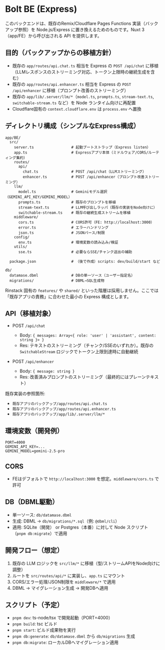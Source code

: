 # Bolt BE (Express)

このバックエンドは、既存のRemix/Cloudflare Pages Functions 実装（バックアップ参照）を Node.js/Express に置き換えるためのものです。Nuxt 3（app/FE）から呼び出される API を提供します。

## 目的（バックアップからの移植方針）
- 既存の `app/routes/api.chat.ts` 相当を Express の `POST /api/chat` に移植（LLMレスポンスのストリーミング対応、トークン上限時の継続生成を含む）
- 既存の `app/routes/api.enhancer.ts` 相当を Express の `POST /api/enhancer` に移植（プロンプト改善のストリーミング）
- 既存の `app/lib/.server/llm/*`（`model.ts`, `prompts.ts`, `stream-text.ts`, `switchable-stream.ts` など）を Node ランタイム向けに再配置
- Cloudflare固有の `context.cloudflare.env` は `process.env` へ置換

## ディレクトリ構成（シンプルなExpress構成）
```
app/BE/
  src/
    server.ts                 # 起動ブートストラップ（Express listen）
    app.ts                    # Expressアプリ本体（ミドルウェア/CORS/ルーティング集約）
    routes/
      api/
        chat.ts               # POST /api/chat（LLMストリーミング）
        enhancer.ts           # POST /api/enhancer（プロンプト改善ストリーミング）
    llm/
      model.ts                # Geminiモデル選択（GEMINI_API_KEY/GEMINI_MODEL）
      prompts.ts              # 既存のプロンプトを移植
      stream-text.ts          # LLM呼び出しラッパ（既存の実装をNode向けに）
      switchable-stream.ts    # 既存の継続生成ストリームを移植
    middleware/
      cors.ts                 # CORS許可（FE: http://localhost:3000）
      error.ts                # エラーハンドリング
      json.ts                 # JSONパース/制限
    config/
      env.ts                  # 環境変数の読み込み/検証
    utils/
      sse.ts                  # 必要ならSSE/チャンク送出の補助

  package.json                # （後で作成）scripts: dev/build/start など

db/
  datamase.dbml               # DBの単一ソース（ユーザー指定名）
  migrations/                 # DBML→SQL生成物
```

Rinstack 固有の `features/` や `shared/` といった階層は採用しません。ここでは「既存アプリの責務」に合わせた最小の Express 構成とします。

## API（移植対象）
- POST `/api/chat`
  - Body: `{ messages: Array<{ role: 'user' | 'assistant', content: string }> }`
  - Res: テキストのストリーミング（チャンク/SSEのいずれか）。既存の `SwitchableStream` ロジックでトークン上限到達時に自動継続

- POST `/api/enhancer`
  - Body: `{ message: string }`
  - Res: 改善済みプロンプトのストリーミング（最終的にはプレーンテキスト）

既存実装の参照箇所:
- `既存アプリのバックアップ/app/routes/api.chat.ts`
- `既存アプリのバックアップ/app/routes/api.enhancer.ts`
- `既存アプリのバックアップ/app/lib/.server/llm/*`

## 環境変数（開発例）
```
PORT=4000
GEMINI_API_KEY=...
GEMINI_MODEL=gemini-2.5-pro
```

## CORS
- FEはデフォルトで `http://localhost:3000` を想定。`middleware/cors.ts` で許可

## DB（DBML駆動）
- 単一ソース: `db/datamase.dbml`
- 生成: DBML → `db/migrations/*.sql`（例: `@dbml/cli`）
- 適用: SQLite（開発） or Postgres（本番）に対して Node スクリプト（`pnpm db:migrate`）で適用

## 開発フロー（想定）
1) 既存の LLM ロジックを `src/llm/*` に移植（型/ストリームAPIをNode向けに調整）
2) ルートを `src/routes/api/*` に実装し、`app.ts` にマウント
3) CORS/エラー処理/JSON制限を `middleware/*` で適用
4) DBML → マイグレーション生成 → 開発DBへ適用

## スクリプト（予定）
- `pnpm dev`: ts-node/tsx で開発起動（PORT=4000）
- `pnpm build`: tsc ビルド
- `pnpm start`: ビルド成果物を実行
- `pnpm db:generate`: `db/datamase.dbml` から `db/migrations` 生成
- `pnpm db:migrate`: ローカルDBへマイグレーション適用
